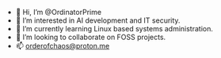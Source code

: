 - 👋 Hi, I’m @OrdinatorPrime
- 👀 I’m interested in AI development and IT security.
- 🌱 I’m currently learning Linux based systems administration.
- 💞️ I’m looking to collaborate on FOSS projects.
- 📫 orderofchaos@proton.me

<!---
OrdinatorPrime/OrdinatorPrime is a ✨ special ✨ repository because its `README.md` (this file) appears on your GitHub profile.
You can click the Preview link to take a look at your changes.
--->
